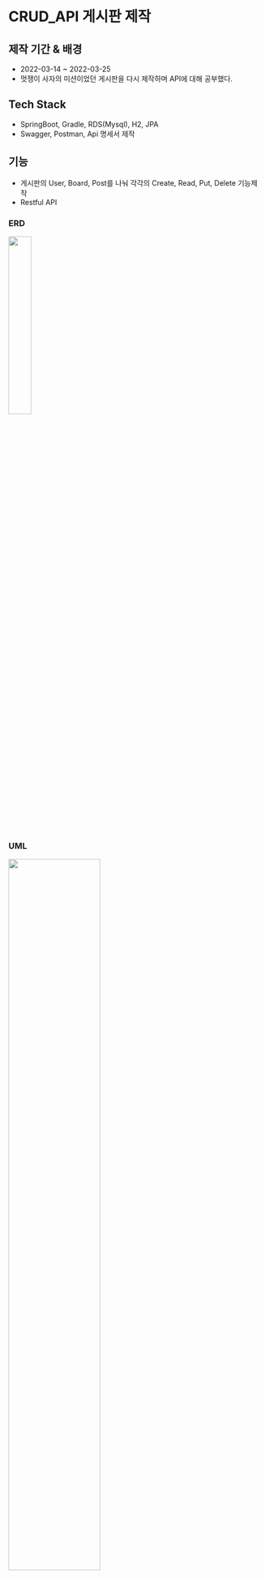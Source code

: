 # CRUD_API 게시판 제작



## 제작 기간 & 배경
* 2022-03-14 ~ 2022-03-25
* 멋쟁이 사자의 미션이었던 게시판을 다시 제작하며 API에 대해 공부했다.

## Tech Stack
* SpringBoot, Gradle, RDS(Mysql), H2, JPA
* Swagger, Postman, Api 명세서 제작


## 기능
* 게시판의 User, Board, Post를 나눠 각각의 Create, Read, Put, Delete 기능제작 
* Restful API 
 

### ERD
<img width= "30%" src="https://user-images.githubusercontent.com/73453283/159941957-c65c6864-69ec-476b-a3b3-2cd3d71afbf6.png">


### UML
<img width= "60%" src="https://user-images.githubusercontent.com/73453283/159941840-4939a353-769c-442e-8655-1d6b341bc483.png">

### Swagger
<img width= "80%" src="https://user-images.githubusercontent.com/73453283/159959011-16a18953-ef6d-41d1-80a1-c91a3dee8e26.png">
<img width= "80%" src="https://user-images.githubusercontent.com/73453283/159960003-25b7041a-6ba9-4f63-94ca-eeafbdd8dd79.png">

### Postman
* board

![image](https://user-images.githubusercontent.com/73453283/159961694-7eca0efa-998a-4093-99a0-e10cd954f08a.png)

* User

![image](https://user-images.githubusercontent.com/73453283/159961784-fbdfd2dc-aaaf-44bb-87f8-8979539b863f.png)

* Post

![image](https://user-images.githubusercontent.com/73453283/159961894-d963f0f3-b9ad-46e1-9597-d288b6767b42.png)


### API 명세서
https://www.notion.so/090de07031a64e598a20bd54c68d6aaa




## 에러 내역
* Swagger 3.0.0을 적용하는데 에러가 났다. yml 설정이 문제였음
* 포스트맨을 다루는데 익숙치 않아 생긴 에러가 많았다


## 아쉬웠던 점
처음 제작했던 MVC패턴의 게시판보다 다양한 API를 만들어 보았다.
validation을 하는 부분이나 객체지향이 많이 부족하다는 것을 느끼고 공부하는 중이다.

위의 프로젝트를 3번이상 만들었는데도 4시간이 걸렸다.


## 다음 목표 
다양한 api 만들어보기  
Open api 적용해보기
